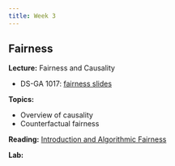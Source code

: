 ```yaml
---
title: Week 3
---
```


## Fairness

**Lecture:** Fairness and Causality

<!-- * DS-UA 202: [causality slides](../../../assets/3_causality_202.pdf) -->
* DS-GA 1017: [fairness slides](../../../assets/2_3_Fairness_1017.pdf) <!-- /  [causality slides](../../../assets/3_causality_202.pdf) -->

**Topics:**

* Overview of causality
* Counterfactual fairness

**Reading:**  [Introduction and Algorithmic Fairness](../../../assets/fairness_reader_2023.pdf) 

**Lab:** <!-- Exploring Fairness when Training Models -->

<!-- * DS-UA 202: [Colab Notebook](https://colab.research.google.com/drive/1OYllyPCmZPCRJwi-btWVZ9DeTrudtyq0) -->
<!-- * DS-GA 1017: [Colab Notebook](https://colab.research.google.com/drive/1C3Tjj0yzOLmM0b8cOKpl8o-KlnBs0vt6?usp=sharing) -->

